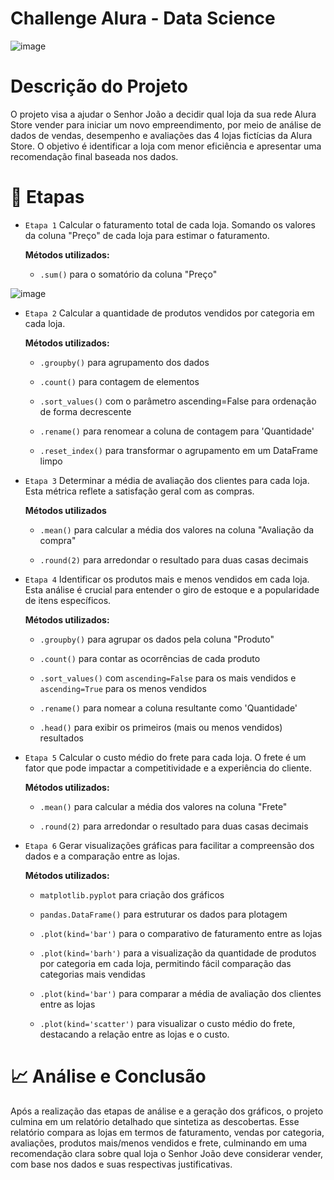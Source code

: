 # Challenge Alura - Data Science
![image](https://github.com/user-attachments/assets/59a9b23d-4522-439e-be93-5896c641087a)

# Descrição do Projeto
O projeto visa a ajudar o Senhor João a decidir qual loja da sua rede Alura Store vender para iniciar um novo empreendimento, por meio de análise de dados de vendas, desempenho e avaliações das 4 lojas fictícias da Alura Store. O objetivo é identificar a loja com menor eficiência e apresentar uma recomendação final baseada nos dados.

# 📝 Etapas
- `Etapa 1`
  Calcular o faturamento total de cada loja. Somando os valores da coluna "Preço" de cada loja para estimar o faturamento.

  **Métodos utilizados:**

  * `.sum()` para o somatório da coluna "Preço"

![image](https://github.com/user-attachments/assets/76219fa8-ecdf-4cec-9060-0ae695c469dc)



- `Etapa 2`
  Calcular a quantidade de produtos vendidos por categoria em cada loja.
  

  **Métodos utilizados:**
  
  
  * `.groupby()` para agrupamento dos dados
  
  * `.count()` para contagem de elementos
  
  * `.sort_values()` com o parâmetro ascending=False para ordenação de forma decrescente

  * `.rename()` para renomear a coluna de contagem para 'Quantidade'
    
  * `.reset_index()` para transformar o agrupamento em um DataFrame limpo
  

- `Etapa 3`
  Determinar a média de avaliação dos clientes para cada loja. Esta métrica reflete a satisfação geral com as compras.
  

  **Métodos utilizados**
  
  
  * `.mean()` para calcular a média dos valores na coluna "Avaliação da compra"
  
  * `.round(2)` para arredondar o resultado para duas casas decimais
  

- `Etapa 4`
  Identificar os produtos mais e menos vendidos em cada loja. Esta análise é crucial para entender o giro de estoque e a popularidade de itens específicos.
  

  **Métodos utilizados:**
  
  
  * `.groupby()` para agrupar os dados pela coluna "Produto"
  
  * `.count()` para contar as ocorrências de cada produto
    
  * `.sort_values()` com `ascending=False` para os mais vendidos e `ascending=True` para os menos vendidos
    
  * `.rename()` para nomear a coluna resultante como 'Quantidade'
    
  * `.head()` para exibir os primeiros (mais ou menos vendidos) resultados
    

- `Etapa 5`
  Calcular o custo médio do frete para cada loja. O frete é um fator que pode impactar a competitividade e a experiência do cliente.
  

  **Métodos utilizados:**
  
  
  * `.mean()` para calcular a média dos valores na coluna "Frete"
    
  * `.round(2)` para arredondar o resultado para duas casas decimais
    

- `Etapa 6`
  Gerar visualizações gráficas para facilitar a compreensão dos dados e a comparação entre as lojas.
  

  **Métodos utilizados:**
  
  
  * `matplotlib.pyplot` para criação dos gráficos
    
  * `pandas.DataFrame()` para estruturar os dados para plotagem
    
  * `.plot(kind='bar')` para o comparativo de faturamento entre as lojas
    
  * `.plot(kind='barh')` para a visualização da quantidade de produtos por categoria em cada loja, permitindo fácil comparação das categorias mais vendidas
    
  * `.plot(kind='bar')` para comparar a média de avaliação dos clientes entre as lojas
    
  * `.plot(kind='scatter')` para visualizar o custo médio do frete, destacando a relação entre as lojas e o custo.
    

# 📈 Análise e Conclusão

Após a realização das etapas de análise e a geração dos gráficos, o projeto culmina em um relatório detalhado que sintetiza as descobertas. Esse relatório compara as lojas em termos de faturamento, vendas por categoria, avaliações, produtos mais/menos vendidos e frete, culminando em uma recomendação clara sobre qual loja o Senhor João deve considerar vender, com base nos dados e suas respectivas justificativas.






